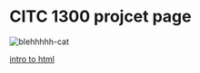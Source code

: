 # CITC 1300 projcet page

![blehhhhh-cat](https://github.com/user-attachments/assets/9cc2499a-29ed-4738-ad1b-316cd6d6fcc1)

<a href="demo/index.html">intro to html</a>